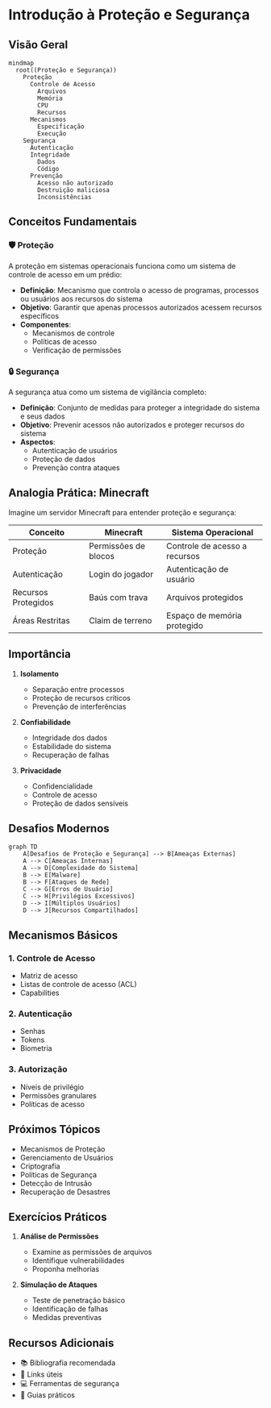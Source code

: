 # Introdução à Proteção e Segurança

## Visão Geral

```mermaid
mindmap
  root((Proteção e Segurança))
    Proteção
      Controle de Acesso
        Arquivos
        Memória
        CPU
        Recursos
      Mecanismos
        Especificação
        Execução
    Segurança
      Autenticação
      Integridade
        Dados
        Código
      Prevenção
        Acesso não autorizado
        Destruição maliciosa
        Inconsistências
```

## Conceitos Fundamentais

### 🛡️ Proteção
A proteção em sistemas operacionais funciona como um sistema de controle de acesso em um prédio:

- **Definição**: Mecanismo que controla o acesso de programas, processos ou usuários aos recursos do sistema
- **Objetivo**: Garantir que apenas processos autorizados acessem recursos específicos
- **Componentes**:
  - Mecanismos de controle
  - Políticas de acesso
  - Verificação de permissões

### 🔒 Segurança
A segurança atua como um sistema de vigilância completo:

- **Definição**: Conjunto de medidas para proteger a integridade do sistema e seus dados
- **Objetivo**: Prevenir acessos não autorizados e proteger recursos do sistema
- **Aspectos**:
  - Autenticação de usuários
  - Proteção de dados
  - Prevenção contra ataques

## Analogia Prática: Minecraft

Imagine um servidor Minecraft para entender proteção e segurança:

| Conceito | Minecraft | Sistema Operacional |
|----------|-----------|---------------------|
| Proteção | Permissões de blocos | Controle de acesso a recursos |
| Autenticação | Login do jogador | Autenticação de usuário |
| Recursos Protegidos | Baús com trava | Arquivos protegidos |
| Áreas Restritas | Claim de terreno | Espaço de memória protegido |

## Importância

1. **Isolamento**
   - Separação entre processos
   - Proteção de recursos críticos
   - Prevenção de interferências

2. **Confiabilidade**
   - Integridade dos dados
   - Estabilidade do sistema
   - Recuperação de falhas

3. **Privacidade**
   - Confidencialidade
   - Controle de acesso
   - Proteção de dados sensíveis

## Desafios Modernos

```mermaid
graph TD
    A[Desafios de Proteção e Segurança] --> B[Ameaças Externas]
    A --> C[Ameaças Internas]
    A --> D[Complexidade do Sistema]
    B --> E[Malware]
    B --> F[Ataques de Rede]
    C --> G[Erros de Usuário]
    C --> H[Privilégios Excessivos]
    D --> I[Múltiplos Usuários]
    D --> J[Recursos Compartilhados]
```

## Mecanismos Básicos

### 1. Controle de Acesso
- Matriz de acesso
- Listas de controle de acesso (ACL)
- Capabilities

### 2. Autenticação
- Senhas
- Tokens
- Biometria

### 3. Autorização
- Níveis de privilégio
- Permissões granulares
- Políticas de acesso

## Próximos Tópicos

- Mecanismos de Proteção
- Gerenciamento de Usuários
- Criptografia
- Políticas de Segurança
- Detecção de Intrusão
- Recuperação de Desastres

## Exercícios Práticos

1. **Análise de Permissões**
   - Examine as permissões de arquivos
   - Identifique vulnerabilidades
   - Proponha melhorias

2. **Simulação de Ataques**
   - Teste de penetração básico
   - Identificação de falhas
   - Medidas preventivas

## Recursos Adicionais

- 📚 Bibliografia recomendada
- 🔗 Links úteis
- 💻 Ferramentas de segurança
- 📝 Guias práticos